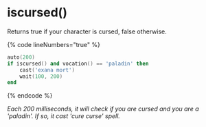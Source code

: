 # iscursed()

Returns true if your character is cursed, false otherwise.

{% code lineNumbers="true" %}
```lua
auto(200)
if iscursed() and vocation() == 'paladin' then
	cast('exana mort')
	wait(100, 200)
end
```
{% endcode %}

_Each 200 milliseconds, it will check if you are cursed and you are a 'paladin'. If so, it cast 'cure curse' spell._